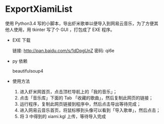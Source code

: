 # ExportXiamiList
使用 Python3.4 写的小脚本，导出虾米歌单以便导入到网易云音乐，为了方便其他人使用，用 tkinter 写了个 GUI ，打包成了 EXE 程序。

- EXE 下载

  链接: http://pan.baidu.com/s/1dDpgUnZ 密码: qi6e

- py 依赖
  
  beautifulsoup4

- 使用方法

    1. 进入虾米网首页，点击顶栏导航上的「我的音乐」；
    2. 点击「音乐库」下面的 Tab 「收藏的歌曲」，然后复制此网页的链接；
    3. 运行程序，复制此网页链接到程序中，然后点击导出等待完成；
    4. 进入网易云音乐首页，将鼠标移到头像可以看到「导入歌单」，然后点击；
    5. 将 3 中得到的 xiami.kgl 上传，等待导入完成
